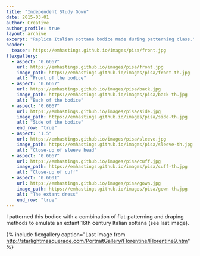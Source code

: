 ```yaml
---
title: "Independent Study Gown"
date: 2015-03-01
author: Creative
author_profile: true
layout: archive
excerpt: "Replica Italian sottana bodice made during patterning class."
header:
  teaser: https://emhastings.github.io/images/pisa/front.jpg
flexgallery:
  - aspect: "0.6667"
    url: https://emhastings.github.io/images/pisa/front.jpg
    image_path: https://emhastings.github.io/images/pisa/front-th.jpg
    alt: "Front of the bodice"
  - aspect: "0.6667"
    url: https://emhastings.github.io/images/pisa/back.jpg
    image_path: https://emhastings.github.io/images/pisa/back-th.jpg
    alt: "Back of the bodice"
  - aspect: "0.6667"
    url: https://emhastings.github.io/images/pisa/side.jpg
    image_path: https://emhastings.github.io/images/pisa/side-th.jpg
    alt: "Side of the bodice"
	end_row: "true"
  - aspect: "1.5"
    url: https://emhastings.github.io/images/pisa/sleeve.jpg
    image_path: https://emhastings.github.io/images/pisa/sleeve-th.jpg
    alt: "Close-up of sleeve head"
  - aspect: "0.6667"
    url: https://emhastings.github.io/images/pisa/cuff.jpg
    image_path: https://emhastings.github.io/images/pisa/cuff-th.jpg
    alt: "Close-up of cuff"
  - aspect: "0.6601"
    url: https://emhastings.github.io/images/pisa/gown.jpg
    image_path: https://emhastings.github.io/images/pisa/gown-th.jpg
    alt: "The extant dress"
	end_row: "true"
---
```


I patterned this bodice with a combination of flat-patterning and draping methods to emulate an extant 16th century Italian sottana (see last image).

{% include flexgallery caption="Last image from http://starlightmasquerade.com/PortraitGallery/Florentine/Florentine9.htm" %}




